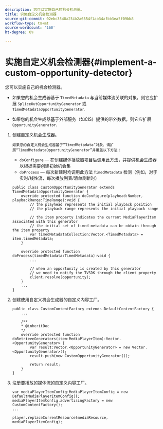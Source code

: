 ```yaml
---
description: 您可以实施自己的机会检测器。
title: 实施自定义机会检测器
source-git-commit: 02ebc3548a254b2a6554f1ab34afbb3ea5f09bb8
workflow-type: tm+mt
source-wordcount: '160'
ht-degree: 0%

---
```


# 实施自定义机会检测器{#implement-a-custom-opportunity-detector}

您可以实施自己的机会检测器。

* 如果您的机会生成器基于 `TimedMetadata` 与当前媒体流关联的对象，则它应扩展 `SpliceOutOpportunityGenerator` 或 `TimedMetadataOpportunityGenerator`.

* 如果您的机会生成器基于外部服务（如CIS）提供的带外数据，则它应扩展 `OpportunityGenerator`.

1. 创建自定义机会生成器。

       如果您的自定义机会生成器基于“TimedMetadata”对象，请扩展“TimedMetadataOpportunityGenerator”并覆盖以下方法：
   
   * `doConfigure`  — 在创建媒体播放器项目后调用此方法，并提供机会生成器以根据需要创建初始机会集
   * `doProcess`  — 每次新建时均调用此方法 `TimedMetadata` 检测（例如，对于实时/线性流，每次播放列表/清单刷新时）

   ```
   public class CustomOpportunityGenerator extends TimedMetadataOpportunityGenerator { 
       override protected function doConfigure(playhead:Number, playbackRange:TimeRange):void { 
           // the playhead represents the initial playback position 
           // the playback range represents the initial playback range 
   
           // the item property indicates the current MediaPlayerItem associated with this generator 
           // the initial set of timed metadata can be obtain through the item property 
           var timedMetadataCollection:Vector.<TimedMetadata> = item.timedMetadata; 
       } 
   
       override protected function doProcess(timedMetadata:TimedMetadata):void { 
           ... 
   
           // when an opportunity is created by this generator 
           // we need to notify the TVSDK through the client property 
           client.resolve(opportunity); 
       }  
       ... 
   }
   ```

1. 创建使用自定义机会生成器的自定义内容工厂。

   ```
   public class CustomContentFactory extends DefaultContentFactory { 
       ... 
   
       /** 
       * @inheritDoc 
       */ 
       override protected function doRetrieveGenerators(item:MediaPlayerItem):Vector.<OpportunityGenerator> { 
           var result:Vector.<OpportunityGenerator> = new Vector.<OpportunityGenerator>(); 
           result.push(new CustomOpportunityGenerator()); 
   
           return result; 
       } 
   }
   ```

1. 注册要播放的媒体流的自定义内容工厂。

   ```
   var mediaPlayerItemConfig:MediaPlayerItemConfig = new DefaultMediaPlayerItemConfig(); 
   mediaPlayerItemConfig.advertisingFactory = new CustomContentFactory(); 
   ... 
   
   player.replaceCurrentResource(mediaResource, mediaPlayerItemConfig);
   ```
